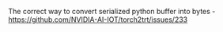 The correct way to convert serialized python buffer into bytes - https://github.com/NVIDIA-AI-IOT/torch2trt/issues/233
